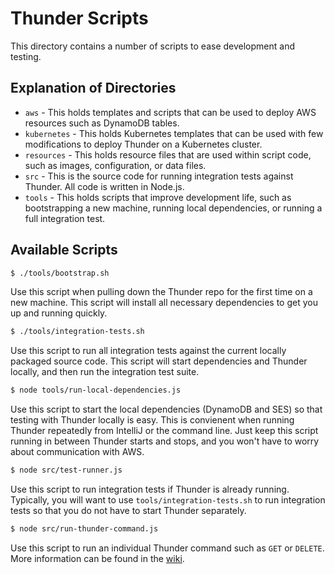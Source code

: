# Thunder Scripts

This directory contains a number of scripts to ease development and testing.

## Explanation of Directories

* `aws` - This holds templates and scripts that can be used to deploy AWS resources such as
DynamoDB tables.
* `kubernetes` - This holds Kubernetes templates that can be used with few modifications to deploy
Thunder on a Kubernetes cluster.
* `resources` - This holds resource files that are used within script code, such as images, configuration, or data files.
* `src` - This is the source code for running integration tests against Thunder. All code is written in Node.js.
* `tools` - This holds scripts that improve development life, such as bootstrapping a new machine, running local dependencies, or running a full integration test.

## Available Scripts

```bash
$ ./tools/bootstrap.sh
```

Use this script when pulling down the Thunder repo for the first time on a new machine.
This script will install all necessary dependencies to get you up and running quickly.

```bash
$ ./tools/integration-tests.sh
```

Use this script to run all integration tests against the current locally packaged source code.
This script will start dependencies and Thunder locally, and then run the integration test suite.

```bash
$ node tools/run-local-dependencies.js
```

Use this script to start the local dependencies (DynamoDB and SES)
so that testing with Thunder locally is easy.
This is convienent when running Thunder repeatedly from IntelliJ or the command line.
Just keep this script running in between Thunder starts and stops,
and you won't have to worry about communication with AWS.

```bash
$ node src/test-runner.js
```

Use this script to run integration tests if Thunder is already running. Typically, you will want to use `tools/integration-tests.sh` to run integration tests so that you do not have to start Thunder separately.

```bash
$ node src/run-thunder-command.js
```

Use this script to run an individual Thunder command such as `GET` or `DELETE`.
More information can be found in the
[wiki](https://github.com/RohanNagar/thunder/wiki/Running-Node.js-Scripts#single-operations).
